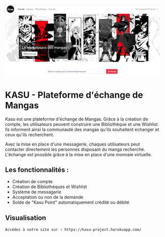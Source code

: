 ![Screenshot](Screenshot.png)

# KASU - Plateforme d'échange de Mangas

Kasu est une plateforme d'échange de Mangas. Grâce à la création de compte, les utilisateurs peuvent construire une Bibliothèque et une Wishlist. 
Ils informent ainsi la communauté des mangas qu'ils souhaitent echanger et ceux qu'ils recherchent.

Avec la mise en place d'une messagerie, chaques utilisateurs peut contacter directement les personnes disposant du manga recherché.
L'échange est possible grâce à la mise en place d'une monnaie virtuelle. 

## Les fonctionnalités :
- Création de compte
- Création de Bibliothèques et Wishlist
- Système de messagarie
- Acceptation ou non de la demande
- Solde de "Kasu Point" automatiquement crédité ou débité

## Visualisation

```
Accédez à notre site sur : https://kasu-project.herokuapp.com/

```
